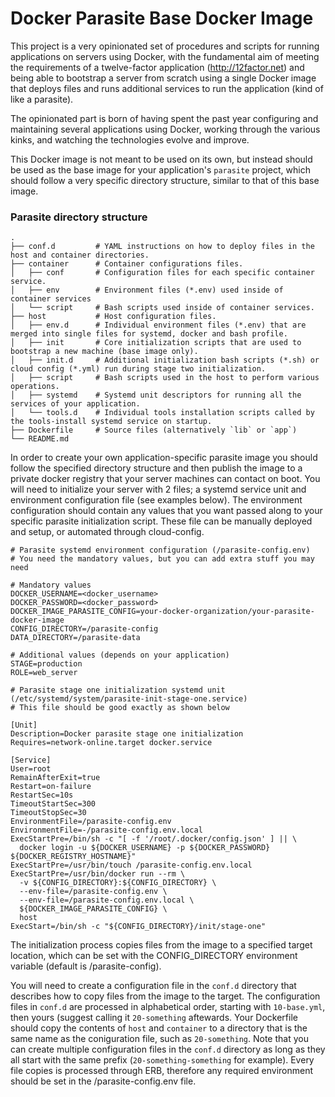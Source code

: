 # Docker Parasite Base Docker Image

This project is a very opinionated set of procedures and scripts for running applications on servers using Docker, with the fundamental aim of meeting the requirements of a twelve-factor application (http://12factor.net) and being able to bootstrap a server from scratch using a single Docker image that deploys files and runs additional services to run the application (kind of like a parasite).

The opinionated part is born of having spent the past year configuring and maintaining several applications using Docker, working through the various kinks, and watching the technologies evolve and improve.

This Docker image is not meant to be used on its own, but instead should be used as the base image for your application's `parasite` project, which should follow a very specific directory structure, similar to that of this base image.

### Parasite directory structure

    .
    ├── conf.d         # YAML instructions on how to deploy files in the host and container directories.
    ├── container      # Container configurations files.
    │   ├── conf       # Configuration files for each specific container service.
    │   ├── env        # Environment files (*.env) used inside of container services
    │   └── script     # Bash scripts used inside of container services.
    ├── host           # Host configuration files.
    │   ├── env.d      # Individual environment files (*.env) that are merged into single files for systemd, docker and bash profile.
    │   ├── init       # Core initialization scripts that are used to bootstrap a new machine (base image only).
    │   ├── init.d     # Additional initialization bash scripts (*.sh) or cloud config (*.yml) run during stage two initialization.
    │   ├── script     # Bash scripts used in the host to perform various operations.
    │   ├── systemd    # Systemd unit descriptors for running all the services of your application.
    │   └── tools.d    # Individual tools installation scripts called by the tools-install systemd service on startup.
    ├── Dockerfile     # Source files (alternatively `lib` or `app`)
    └── README.md

In order to create your own application-specific parasite image you should follow the specified directory structure and then publish the image to a private docker registry that your server machines can contact on boot.  You will need to initialize your server with 2 files; a systemd service unit and environment configuration file (see examples
below).  The environment configuration should contain any values that you want passed along to your specific
parasite initialization script.  These file can be manually deployed and setup, or automated through cloud-config.

```
# Parasite systemd environment configuration (/parasite-config.env)
# You need the mandatory values, but you can add extra stuff you may need

# Mandatory values
DOCKER_USERNAME=<docker_username>
DOCKER_PASSWORD=<docker_password>
DOCKER_IMAGE_PARASITE_CONFIG=your-docker-organization/your-parasite-docker-image
CONFIG_DIRECTORY=/parasite-config
DATA_DIRECTORY=/parasite-data

# Additional values (depends on your application)
STAGE=production
ROLE=web_server
```

```
# Parasite stage one initialization systemd unit (/etc/systemd/system/parasite-init-stage-one.service)
# This file should be good exactly as shown below

[Unit]
Description=Docker parasite stage one initialization
Requires=network-online.target docker.service

[Service]
User=root
RemainAfterExit=true
Restart=on-failure
RestartSec=10s
TimeoutStartSec=300
TimeoutStopSec=30
EnvironmentFile=/parasite-config.env
EnvironmentFile=-/parasite-config.env.local
ExecStartPre=/bin/sh -c "[ -f '/root/.docker/config.json' ] || \
  docker login -u ${DOCKER_USERNAME} -p ${DOCKER_PASSWORD} ${DOCKER_REGISTRY_HOSTNAME}"
ExecStartPre=/usr/bin/touch /parasite-config.env.local
ExecStartPre=/usr/bin/docker run --rm \
  -v ${CONFIG_DIRECTORY}:${CONFIG_DIRECTORY} \
  --env-file=/parasite-config.env \
  --env-file=/parasite-config.env.local \
  ${DOCKER_IMAGE_PARASITE_CONFIG} \
  host
ExecStart=/bin/sh -c "${CONFIG_DIRECTORY}/init/stage-one"
```

The initialization process copies files from the image to a specified target location, which can be set with the CONFIG_DIRECTORY environment variable (default is /parasite-config).

You will need to create a configuration file in the `conf.d` directory that describes how to copy files from the image to the target.  The configuration files in `conf.d` are processed in alphabetical order, starting with `10-base.yml`, then yours (suggest calling it `20-something` aftewards.  Your Dockerfile should copy the contents of `host` and `container` to a directory that is the same name as the coniguration file, such as `20-something`.  Note that you can create multiple configuration files in the `conf.d` directory as long as they all start with the same prefix (`20-something-something` for example).  Every file copies is processed through ERB, therefore any required environment should be set in the /parasite-config.env file.
